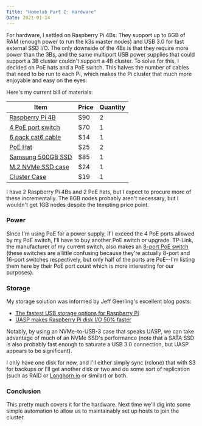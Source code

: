 ```yaml
---
Title: "Homelab Part I: Hardware"
Date: 2021-01-14
---
```


For hardware, I settled on Raspberry Pi 4Bs. They support up to 8GB of RAM
(enough power to run the k3s master nodes) and USB 3.0 for fast external SSD
I/O. The only downside of the 4Bs is that they require more power than the 3Bs,
and the same multiport USB power supplies that could support a 3B cluster
couldn't support a 4B cluster. To solve for this, I decided on PoE hats and a
PoE switch. This halves the number of cables that need to be run to each Pi,
which makes the Pi cluster that much more enjoyable and easy on the eyes.

<!-- more -->

Here's my current bill of materials:

Item                   | Price  | Quantity
-----------------------|--------|----------
[Raspberry Pi 4B][0]   | $90    | 2
[4 PoE port switch][1] | $70    | 1
[6 pack cat6 cable][2] | $14    | 1
[PoE Hat][3]           | $25    | 2
[Samsung 500GB SSD][4] | $85    | 1
[M.2 NVMe SSD case][5] | $24    | 1
[Cluster Case][10]     | $19    | 1

I have 2 Raspberry Pi 4Bs and 2 PoE hats, but I expect to procure more of these
incrementally. The 8GB nodes probably aren't necessary, but I wouldn't get 1GB
nodes despite the tempting price point.

### Power

Since I'm using PoE for a power supply, if I exceed the 4 PoE ports allowed by
my PoE switch, I'll have to buy another PoE switch or upgrade. TP-Link, the
manufacturer of my current switch, also makes an [8-port PoE switch][9] (these
switches are a little confusing because they're actually 8-port and 16-port
switches respectively, but only half of the ports are PoE--I'm listing them
here by their PoE port count which is more interesting for our purposes).

### Storage

My storage solution was informed by Jeff Geerling's excellent blog posts:

* [The fastest USB storage options for Raspberry Pi][6]
* [UASP makes Raspberry Pi disk I/O 50% faster][7]

Notably, by using an NVMe-to-USB-3 case that speaks UASP, we can take advantage
of much of an NVMe SSD's performance (note that a SATA SSD is also probably
fast enough to saturate a USB 3.0 connection, but UASP appears to be
significant).

I only have one disk for now, and I'll either simply sync (rclone) that with S3
for backups or I'll get another disk or two and do some sort of replication
(such as RAID or [Longhorn.io][8] or similar) or both.

### Conclusion

This pretty much covers it for the hardware. Next time we'll dig into some
simple automation to allow us to maintainably set up hosts to join the cluster.


[0]: https://www.amazon.com/gp/product/B08DJ9MLHV/ref=ppx_yo_dt_b_asin_title_o06_s00?ie=UTF8&psc=1
[1]: https://www.amazon.com/dp/B01BW0AD1W/?coliid=I2RH40DWH8TU7S&colid=3T0XFW8OAF4UV&psc=1&ref_=lv_ov_lig_dp_it
[2]: https://www.amazon.com/dp/B01IQWGI0O/?coliid=I114GRYN939O82&colid=3T0XFW8OAF4UV&psc=1&ref_=lv_ov_lig_dp_it
[3]: https://www.amazon.com/dp/B07XB5PR9J/?coliid=I1G27N91A9TCKN&colid=9GAEGP20CUK&psc=1&ref_=lv_ov_lig_dp_it
[4]: https://www.amazon.com/dp/B07M7Q21N7/?coliid=I3AXM6RUV7D99C&colid=9GAEGP20CUK&psc=1&ref_=lv_ov_lig_dp_it
[5]: https://www.amazon.com/dp/B07TJT6W8K/?coliid=I4GDI0L3EGR9B&colid=9GAEGP20CUK&psc=1&ref_=lv_ov_lig_dp_it
[6]: https://www.jeffgeerling.com/blog/2020/fastest-usb-storage-options-raspberry-pi
[7]: https://www.jeffgeerling.com/blog/2020/uasp-makes-raspberry-pi-4-disk-io-50-faster
[8]: https://longhorn.io/
[9]: https://www.amazon.com/dp/B0721V1TGV/?coliid=I3MS3H10K66CGU&colid=9GAEGP20CUK&psc=1&ref_=lv_ov_lig_dp_it
[10]: https://www.amazon.com/dp/B07K72STFB/?coliid=IIMX6TFCHY31M&colid=3T0XFW8OAF4UV&psc=1&ref_=lv_ov_lig_dp_it
